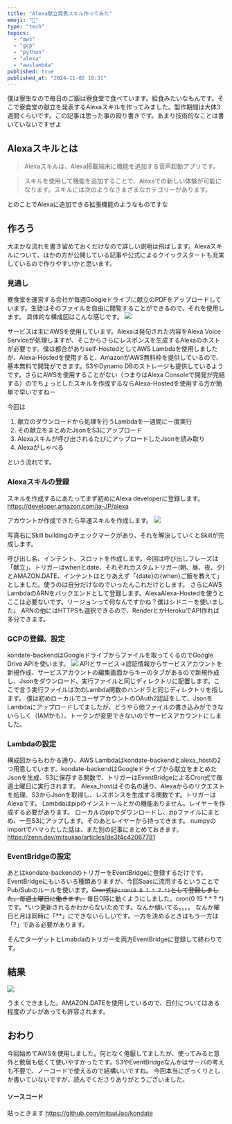 ```yaml
---
title: "Alexa献立発表スキル作ってみた"
emoji: "🍚"
type: "tech"
topics:
  - "aws"
  - "gcp"
  - "python"
  - "alexa"
  - "awslambda"
published: true
published_at: "2024-11-02 18:31"
---
```


僕は寮生なので毎日のご飯は寮食堂で食べています。給食みたいなもんです。そこで寮食堂の献立を発表するAlexaスキルを作ってみました。製作期間は大体3週間くらいです。この記事は思った事の殴り書きです。あまり技術的なことは書いていないですぜよ

## Alexaスキルとは
> Alexaスキルは、Alexa搭載端末に機能を追加する音声起動アプリです。

>スキルを使用して機能を追加することで、Alexaでの新しい体験が可能になります。スキルには次のようなさまざまなカテゴリーがあります。

とのことでAlexaに追加できる拡張機能のようなものですな

## 作ろう
大まかな流れを書き留めておくだけなので詳しい説明は飛ばします。Alexaスキルについて、ほかの方が公開している記事や公式によるクイックスタートも充実しているので作りやすいかと思います。

### 見通し
寮食堂を運営する会社が毎週Googleドライブに献立のPDFをアップロードしています。生徒はそのファイルを自由に閲覧することができるので、それを使用します。
具体的な構成図はこんな感じです。
![](https://storage.googleapis.com/zenn-user-upload/1ba5fe0ffa13-20241030.png)

サービスは主にAWSを使用しています。Alexaは発句された内容をAlexa Voice Serviceが処理しますが、そこからさらにレスポンスを生成するAlexaのホストが必要です。僕は都合がありself-HostedとしてAWS Lambdaを使用しましたが、Alexa-Hostedを使用すると、AmazonがAWS無料枠を提供しているので、基本無料で開発ができます。S3やDynamo DBのストレージも提供しているようです。さらにAWSを使用することがない（つまりはAlexa Consoleで開発が完結する）のでちょっとしたスキルを作成するならAlexa-Hostedを使用する方が簡単で早いですねー

今回は
1. 献立のダウンロードから処理を行うLambdaを一週間に一度実行
2. その献立をまとめたJsonをS3にアップロード
3. Alexaスキルが呼び出されるたびにアップロードしたJsonを読み取り
4. Alexaがしゃべる

という流れです。


### Alexaスキルの登録
スキルを作成するにあたってまず初めにAlexa developerに登録します。
https://developer.amazon.com/ja-JP/alexa

アカウントが作成できたら早速スキルを作成します。
![](https://storage.googleapis.com/zenn-user-upload/9f55a1f022f4-20241030.png)

写真右にSkill buildingのチェックマークがあり、それを解決していくとSkillが完成します。

呼び出し名、インテント、スロットを作成します。今回は呼び出しフレーズは「献立」、トリガーはwhenとdate、それぞれカスタムトリガー(朝、昼、夜、夕)とAMAZON.DATE、インテントはとりあえず「{date}の{when}ご飯を教えて」としました。使うのは自分だけなのでいったんこれだけとします。
さらにAWS LambdaのARNをバックエンドとして登録します。AlexaAlexa-Hostedを使うとここは必要ないです。リージョンって何なんですかね？僕はシドニーを使いました。
ARNの他にはHTTPSも選択できるので、RenderとかHerokuでAPI作れば多分できます。

### GCPの登録、設定
kondate-backendはGoogleドライブからファイルを取ってくるのでGoogle Drive APIを使います。
![](https://storage.googleapis.com/zenn-user-upload/c0ca3e38943f-20241031.png)
APIとサービス->認証情報からサービスアカウントを新規作成、サービスアカウントの編集画面からキーのタブがあるので新規作成し、Jsonをダウンロード、実行ファイルと同じディレクトリに配置します。ここで言う実行ファイルは次のLambda関数のハンドラと同じディレクトリを指します。
僕は初めローカルでユーザアカウントのOAuth2認証をして、JsonをLambdaにアップロードしてましたが、どうやら他ファイルの書き込みができないらしく（IAMかも）、トークンが変更できないのでサービスアカウントにしました。

### Lambdaの設定
構成図からもわかる通り、AWS Lambdaはkondate-backendとalexa_hostの2つ用意しています。kondate-backendはGoogleドライブから献立をまとめたJsonを生成、S3に保存する関数で、トリガーはEventBridgeによるCron式で毎週土曜日に実行されます。
Alexa_hostはその名の通り、Alexaからのリクエストを処理、S3からJsonを取得し、レスポンスを生成する関数です。トリガーはAlexaです。
Lambdaはpipのインストールとかの機能ありません。レイヤーを作成する必要があります。
ローカルのpipでダウンロードし、zipファイルにまとめ、一旦S3にアップします。そのあとレイヤーから持ってきます。
numpyのimportでハマったした話は、また別の記事にまとめておきます。
https://zenn.dev/mitsuijao/articles/de3f4c42067781

### EventBridgeの設定
あとはkondate-backendのトリガーをEventBridgeに登録するだけです。
EventBridgeにもいろいろ種類ありますが、今回Saasに流用するということでPub/Subのルールを使います。~~Cron式は```cron(0 0 ? * 7 *)```として登録しました。毎週土曜日に働きます。~~ 毎日0時に動くようにしました。cron(0 15 * * ? *)です。*いつ更新されるかわからないためです。なんか傾いてる。。。。
なんか曜日と月は同時に「**」にできないらしいです。一方を決めるときはもう一方は「?」である必要があります。

そんでターゲットとLmabdaのトリガーを両方EventBridgeに登録して終わりです。

## 結果
![](https://storage.googleapis.com/zenn-user-upload/45ecab14e554-20241102.png)

うまくできました。AMAZON.DATEを使用しているので、日付についてはある程度のブレがあっても許容されます。

## おわり
今回始めてAWSを使用しました。何となく倦厭してましたが、使ってみると意外と敷居も低くて使いやすかったです。S3やEventBridgeなんかはサーバの考えも不要で、ノーコードで使えるので結構いいですね。
今回本当にざっくりとしか書いていないですが、読んでくださりありがとうございました。

#### ソースコード
貼っときます
https://github.com/mitsuiJao/kondate
